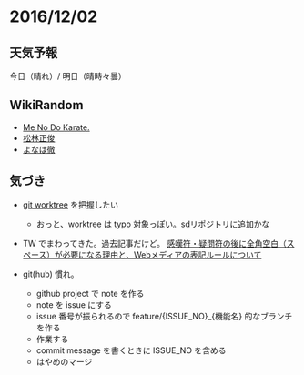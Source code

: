 # 2016/12/02

## 天気予報

今日（晴れ）/ 明日（晴時々曇）

## WikiRandom

* [Me No Do Karate.](https://ja.wikipedia.org/wiki/Me_No_Do_Karate.)
* [松林正俊](https://ja.wikipedia.org/wiki/%E6%9D%BE%E6%9E%97%E6%AD%A3%E4%BF%8A)
* [よなは徹](https://ja.wikipedia.org/wiki/%E3%82%88%E3%81%AA%E3%81%AF%E5%BE%B9)

## 気づき

* [git worktree](http://qiita.com/usamik26/items/0d42db4ea25e2a2ce845) を把握したい
  * おっと、worktree は typo 対象っぽい。sdリポジトリに追加かな
* TW でまわってきた。過去記事だけど。 [感嘆符・疑問符の後に全角空白（スペース）が必要になる理由と、Webメディアの表記ルールについて](https://liginc.co.jp/life/useful-info/127238)

* git(hub) 慣れ。
    * github project で note を作る
    * note を issue にする
    * issue 番号が振られるので feature/{ISSUE_NO}_{機能名} 的なブランチを作る
    * 作業する
    * commit message を書くときに ISSUE_NO を含める
    * はやめのマージ

